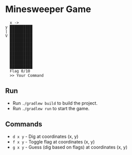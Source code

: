 # Minesweeper Game

```
  x ->
y ██████████
| ██████████
V ██████████
  ██████████
  ██████████
  ██████████
  ██████████
  ██████████
  ██████████
  ██████████
  Flag 0/10
  >> Your Command
```

## Run

- Run `./gradlew build` to build the project.
- Run `./gradlew run` to start the game.

## Commands

- `d x y` - Dig at coordinates (x, y)
- `f x y` - Toggle flag at coordinates (x, y)
- `g x y` - Guess (dig based on flags) at coordinates (x, y)
